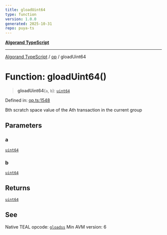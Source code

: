 ```yaml
---
title: gloadUint64
type: function
version: 1.0.0
generated: 2025-10-31
repo: puya-ts
---
```

[**Algorand TypeScript**](../../README.md)

***

[Algorand TypeScript](../../modules.md) / [op](../README.md) / gloadUint64

# Function: gloadUint64()

> **gloadUint64**(`a`, `b`): [`uint64`](../../index/type-aliases/uint64.md)

Defined in: [op.ts:1548](https://github.com/algorandfoundation/puya-ts/blob/main/packages/algo-ts/src/op.ts#L1548)

Bth scratch space value of the Ath transaction in the current group

## Parameters

### a

[`uint64`](../../index/type-aliases/uint64.md)

### b

[`uint64`](../../index/type-aliases/uint64.md)

## Returns

[`uint64`](../../index/type-aliases/uint64.md)

## See

Native TEAL opcode: [`gloadss`](https://dev.algorand.co/reference/algorand-teal/opcodes#gloadss)
Min AVM version: 6
